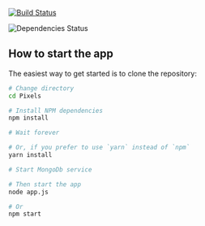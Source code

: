 [![Build Status](https://travis-ci.org/Bird-Shamaness/MuchPixels.svg?branch=master)](https://travis-ci.org/Bird-Shamaness/MuchPixels)

![Dependencies Status](https://david-dm.org/Bird-Shamaness/MuchPixels.svg)
 
 How to start the app
 ----------------
 The easiest way to get started is to clone the repository:
 
 ```bash
 # Change directory
 cd Pixels
 
 # Install NPM dependencies
 npm install
 
 # Wait forever
 
 # Or, if you prefer to use `yarn` instead of `npm`
 yarn install
 
 # Start MongoDb service
 
 # Then start the app
 node app.js
 
# Or
 npm start
 ```
